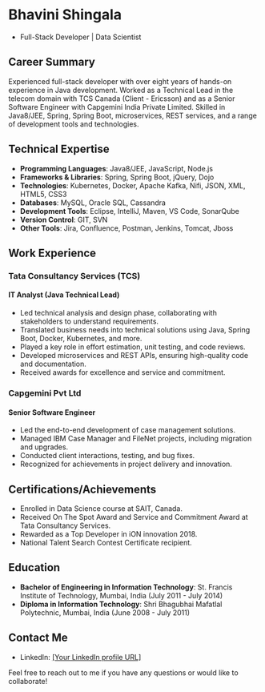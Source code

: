 # Bhavini Shingala
  - Full-Stack Developer | Data Scientist

## Career Summary

Experienced full-stack developer with over eight years of hands-on experience in Java development. Worked as a Technical Lead in the telecom domain with TCS Canada (Client - Ericsson) and as a Senior Software Engineer with Capgemini India Private Limited. Skilled in Java8/JEE, Spring, Spring Boot, microservices, REST services, and a range of development tools and technologies.

## Technical Expertise

- **Programming Languages**: Java8/JEE, JavaScript, Node.js
- **Frameworks & Libraries**: Spring, Spring Boot, jQuery, Dojo
- **Technologies**: Kubernetes, Docker, Apache Kafka, Nifi, JSON, XML, HTML5, CSS3
- **Databases**: MySQL, Oracle SQL, Cassandra
- **Development Tools**: Eclipse, IntelliJ, Maven, VS Code, SonarQube
- **Version Control**: GIT, SVN
- **Other Tools**: Jira, Confluence, Postman, Jenkins, Tomcat, Jboss

## Work Experience

### Tata Consultancy Services (TCS) 
#### IT Analyst (Java Technical Lead)
- Led technical analysis and design phase, collaborating with stakeholders to understand requirements.
- Translated business needs into technical solutions using Java, Spring Boot, Docker, Kubernetes, and more.
- Played a key role in effort estimation, unit testing, and code reviews.
- Developed microservices and REST APIs, ensuring high-quality code and documentation.
- Received awards for excellence and service and commitment.

### Capgemini Pvt Ltd
#### Senior Software Engineer
- Led the end-to-end development of case management solutions.
- Managed IBM Case Manager and FileNet projects, including migration and upgrades.
- Conducted client interactions, testing, and bug fixes.
- Recognized for achievements in project delivery and innovation.

## Certifications/Achievements

- Enrolled in Data Science course at SAIT, Canada.
- Received On The Spot Award and Service and Commitment Award at Tata Consultancy Services.
- Rewarded as a Top Developer in iON innovation 2018.
- National Talent Search Contest Certificate recipient.

## Education

- **Bachelor of Engineering in Information Technology**: St. Francis Institute of Technology, Mumbai, India (July 2011 - July 2014)
- **Diploma in Information Technology**: Shri Bhagubhai Mafatlal Polytechnic, Mumbai, India (June 2008 - July 2011)

## Contact Me

- LinkedIn: [[Your LinkedIn profile URL]](https://www.linkedin.com/in/bhavini-shingala-java-software-developer/)

Feel free to reach out to me if you have any questions or would like to collaborate!
